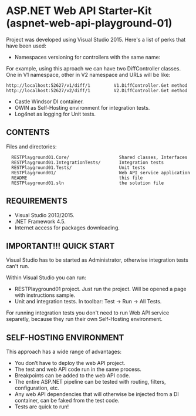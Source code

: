 ASP.NET Web API Starter-Kit (aspnet-web-api-playground-01)
==========================================================

Project was developed using Visual Studio 2015. 
Here's a list of perks that have been used:

- Namespaces versioning for controllers with the same name: 

For example, using this aproach we can have two DiffController classes.
One in V1 namespace, other in V2 namespace and URLs will be like:

    http://localhost:52627/v1/diff/1         V1.DiffController.Get method
    http://localhost:52627/v2/diff/1         V2.DiffController.Get method

- Castle Windsor DI container.
- OWIN as Self-Hosting environment for integration tests.
- Log4net as logging for Unit tests.


CONTENTS
--------

Files and directories:

      RESTPlayground01.Core/                   Shared classes, Interfaces
      RESTPlayground01.IntegrationTests/       Integration tests
      RESTPlayground01.Tests/                  Unit tests
      RESTPlayground01/                        Web API service application 
      README                                   this file
      RESTPlayground01.sln                     the solution file


REQUIREMENTS
------------

- Visual Studio 2013/2015.
- .NET Framework 4.5.
- Internet access for packages downloading.


IMPORTANT!!! QUICK START
------------------------

Visual Studio has to be started as Administrator, 
otherwise integration tests can't run.

Within Visual Studio you can run:

- RESTPlayground01 project. Just run the project. Will be opened a page with instructions sample.
- Unit and integration tests. In toolbar: Test -> Run -> All Tests. 

For running integration tests you don't need to run Web API service separetly,
because they run their own Self-Hosting environment.


SELF-HOSTING ENVIRONMENT
------------------------

This approach has a wide range of advantages:

- You don’t have to deploy the web API project.
- The test and web API code run in the same process.
- Breakpoints can be added to the web API code.
- The entire ASP.NET pipeline can be tested with routing, filters, configuration, etc.
- Any web API dependencies that will otherwise be injected from a DI container, can be faked from the test code.
- Tests are quick to run!
